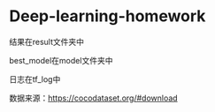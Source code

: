 # Deep-learning-homework

结果在result文件夹中

best_model在model文件夹中

日志在tf_log中

数据来源：https://cocodataset.org/#download
